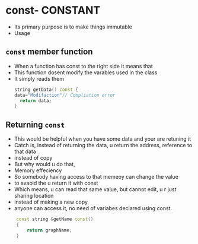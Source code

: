 # const- CONSTANT

- Its primary purpose is to make things immutable
- Usage

## `const` member function

- When a function has const to the right side it means that
- This function dosent modify the varables used in the class
- It simply reads them
  ```cpp
  string getData() const {
  data="Modifaction"// Compliation error
    return data;
  }
  ```

## Returning `const`

- This would be helpful when you have some data and your are retuning it
- Catch is, instead of returning the data, u return the address, reference to that data
- instead of copy
- But why would u do that,
- Memory effeciency
- So somebody having access to that memeoy can change the value
- to avaoid the u return it with const
- Which means, u can read that same value, but cannot edit, u r just sharing location
- instead of making a new copy
- anyone can access it, no need of variabes declared using const.

```cpp
	const string &getName const()
	{
		return graphName;
	}
```

